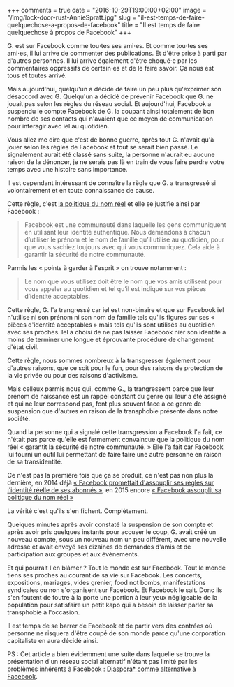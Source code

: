 +++
comments = true
date = "2016-10-29T19:00:00+02:00"
image = "/img/lock-door-rust-AnnieSpratt.jpg"
slug = "il-est-temps-de-faire-quelquechose-a-propos-de-facebook"
title = "Il est temps de faire quelquechose à propos de Facebook"
+++

G. est sur Facebook comme tou⋅tes ses ami⋅es. Et comme tou⋅tes ses ami⋅es, il lui arrive de commenter des publications. Et d'être prise à parti par d'autres personnes. Il lui arrive également d'être choqué⋅e par les commentaires oppressifs de certain⋅es et de le faire savoir. Ça nous est tous et toutes arrivé.

Mais aujourd'hui, quelqu'un a décidé de faire un peu plus qu'exprimer son désaccord avec G. Quelqu'un a décidé de prévenir Facebook que G. ne jouait pas selon les règles du réseau social. Et aujourd'hui, Facebook a suspendu le compte Facebook de G. la coupant ainsi totalement de bon nombre de ses contacts qui n'avaient que ce moyen de communication pour interagir avec iel au quotidien.

Vous allez me dire que c'est de bonne guerre, après tout G. n'avait qu'à jouer selon les règles de Facebook et tout se serait bien passé. Le signalement aurait été classé sans suite, la personne n'aurait eu aucune raison de la dénoncer, je ne serais pas là en train de vous faire perdre votre temps avec une histoire sans importance.

Il est cependant intéressant de connaître la règle que G. a transgressé si volontairement et en toute connaissance de cause.

Cette règle, c'est [la politique du nom réel][1] et elle se justifie ainsi par Facebook :

> Facebook est une communauté dans laquelle les gens communiquent en utilisant leur identité authentique. Nous demandons à chacun d’utiliser le prénom et le nom de famille qu’il utilise au quotidien, pour que vous sachiez toujours avec qui vous communiquez. Cela aide à garantir la sécurité de notre communauté.

Parmis les « points à garder à l'esprit » on trouve notamment :

> Le nom que vous utilisez doit être le nom que vos amis utilisent pour vous appeler au quotidien et tel qu’il est indiqué sur vos pièces d’identité acceptables.

Cette règle, G. l'a trangressé car iel est non-binaire et que sur Facebook iel n'utilise ni son prénom ni son nom de famille tels qu'ils figures sur ses « pièces d'identité acceptables » mais tels qu'ils sont utilisés au quotidien avec ses proches. Iel a choisi de ne pas laisser Facebook nier son identité à moins de terminer une longue et éprouvante procédure de changement d'état civil.

Cette règle, nous sommes nombreux à la transgresser également pour d'autres raisons, que ce soit pour le fun, pour des raisons de protection de la vie privée ou pour des raisons d'activisme.

Mais celleux parmis nous qui, comme G., la trangressent parce que leur prénom de naissance est un rappel constant du genre qui leur a été assigné et qui ne leur correspond pas, font plus souvent face à ce genre de suspension que d'autres en raison de la transphobie présente dans notre société.

Quand la personne qui a signalé cette transgression a Facebook l'a fait, ce n'était pas parce qu'elle est fermement convaincue que la politique du nom réel « garantit la sécurité de notre communauté. » Elle l'a fait car Facebook lui fourni un outil lui permettant de faire taire une autre personne en raison de sa transidentité.

Ce n'est pas la première fois que ça se produit, ce n'est pas non plus la dernière, en 2014 déjà [« Facebook promettait d'assouplir ses règles sur l'identité réelle de ses abonnés »][2], en 2015 encore [« Facebook assouplit sa politique du nom réel »][3]

La vérité c'est qu'ils s'en fichent. Complètement.

Quelques minutes après avoir constaté la suspension de son compte et après avoir pris quelques instants pour accuser le coup, G. avait créé un nouveau compte, sous un nouveau nom un peu différent, avec une nouvelle adresse et avait envoyé ses dizaines de demandes d'amis et de participation aux groupes et aux évènements.

Et qui pourrait l'en blâmer ? Tout le monde est sur Facebook. Tout le monde tiens ses proches au courant de sa vie sur Facebook. Les concerts, expositions, mariages, vides grenier, food not bombs, manifestations syndicales ou non s'organisent sur Facebook. Et Facebook le sait. Donc ils s'en foutent de foutre à la porte une portion à leur yeux négligeable de la population pour satisfaire un petit kapo qui a besoin de laisser parler sa transphobie à l'occasion.

Il est temps de se barrer de Facebook et de partir vers des contrées où personne ne risquera d'être coupé de son monde parce qu'une corporation capitaliste en aura décidé ainsi.

PS : Cet article a bien évidemment une suite dans laquelle se trouve la présentation d'un réseau social alternatif n'étant pas limité par les problèmes inhérents à Facebook : [Diaspora* comme alternative à Facebook][4].

[1]: https://www.facebook.com/help/112146705538576
[2]: http://www.francetvinfo.fr/sciences/high-tech/facebook-va-assouplir-ses-regles-sur-l-identite-reelle-de-ses-abonnes_1700523.html
[3]: http://yagg.com/2015/11/06/facebook-assouplit-les-regles-concernant-sa-politique-du-nom-reel/
[4]: /diaspora-comme-alternative-a-facebook/

